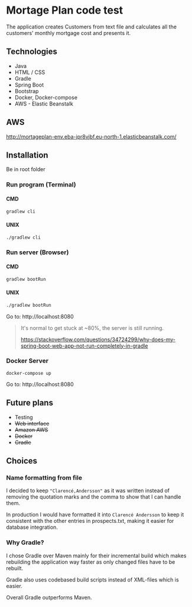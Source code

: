 # Mortage Plan code test

The application creates Customers from text file and calculates all the customers' monthly mortgage cost and presents it.  

## Technologies
* Java
* HTML / CSS
* Gradle
* Spring Boot
* Bootstrap
* Docker, Docker-compose
* AWS - Elastic Beanstalk

## AWS
http://mortageplan-env.eba-jpr8vjbf.eu-north-1.elasticbeanstalk.com/  

## Installation
Be in root folder

### Run program (Terminal)

#### CMD

```cmd
gradlew cli
```
#### UNIX

```bash
./gradlew cli
```

### Run server (Browser)

#### CMD

```cmd
gradlew bootRun
```
#### UNIX

```bash
./gradlew bootRun
```

Go to: http://localhost:8080

> It's normal to get stuck at ~80%, the server is still running.
>
> https://stackoverflow.com/questions/34724299/why-does-my-spring-boot-web-app-not-run-completely-in-gradle

### Docker Server

```docker
docker-compose up
```
Go to: http://localhost:8080

## Future plans

* Testing
* ~~Web interface~~
* ~~Amazon AWS~~
* ~~Docker~~
* ~~Gradle~~

## Choices

### Name formatting from file
I decided to keep `"Clarencé,Andersson"` as it was written instead of removing the quotation marks and the comma to show that I can handle them.

In production I would have formatted it into `Clarencé Andersson` to keep it consistent with the other entries in prospects.txt, making it easier for database integration.

### Why Gradle?
I chose Gradle over Maven mainly for their incremental build which makes rebuilding the application way faster as only changed files have to be rebuilt.

Gradle also uses codebased build scripts instead of XML-files which is easier.

Overall Gradle outperforms Maven.